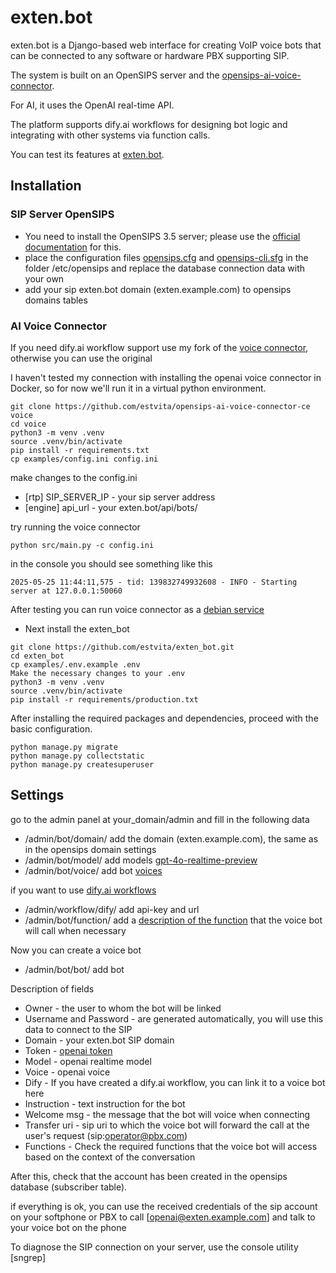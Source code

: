 # exten.bot

exten.bot is a Django-based web interface for creating VoIP voice bots that can be connected to any software or hardware PBX supporting SIP.

The system is built on an OpenSIPS server and the [opensips-ai-voice-connector](https://github.com/OpenSIPS/opensips-ai-voice-connector-ce).

For AI, it uses the OpenAI real-time API.

The platform supports dify.ai workflows for designing bot logic and integrating with other systems via function calls.

You can test its features at [exten.bot](https://exten.bot).

## Installation 

### SIP Server OpenSIPS

+ You need to install the OpenSIPS 3.5 server; please use the [official documentation](https://www.opensips.org/Documentation/Manual-3-5) for this.
+ place the configuration files [opensips.cfg](examples/opensips-cli.cfg) and [opensips-cli.sfg](examples/opensips-cli.cfg) in the folder 
/etc/opensips and replace the database connection data with your own
+ add your sip exten.bot domain (exten.example.com) to opensips domains tables

### AI Voice Connector 
If you need dify.ai workflow support use my fork of the [voice connector](https://github.com/estvita/opensips-ai-voice-connector-ce), otherwise you can use the original

I haven't tested my connection with installing the openai voice connector in Docker, so for now we'll run it in a virtual python environment.

```
git clone https://github.com/estvita/opensips-ai-voice-connector-ce voice
cd voice 
python3 -m venv .venv
source .venv/bin/activate
pip install -r requirements.txt
cp examples/config.ini config.ini
```

make changes to the config.ini

+ [rtp] SIP_SERVER_IP - your sip server address
+ [engine] api_url - your exten.bot/api/bots/

try running the voice connector

```
python src/main.py -c config.ini
```

in the console you should see something like this

```
2025-05-25 11:44:11,575 - tid: 139832749932608 - INFO - Starting server at 127.0.0.1:50060
```
After testing you can run voice connector as a [debian service](examples/connector.service)

+ Next install the exten_bot

```
git clone https://github.com/estvita/exten_bot.git
cd exten_bot
cp examples/.env.example .env
Make the necessary changes to your .env
python3 -m venv .venv
source .venv/bin/activate
pip install -r requirements/production.txt
```

After installing the required packages and dependencies, proceed with the basic configuration.

```
python manage.py migrate
python manage.py collectstatic
python manage.py createsuperuser
```
## Settings

go to the admin panel at your_domain/admin and fill in the following data

+ /admin/bot/domain/ add the domain (exten.example.com), the same as in the opensips domain settings
+ /admin/bot/model/ add models [gpt-4o-realtime-preview](https://platform.openai.com/docs/models/gpt-4o-realtime-preview)
+ /admin/bot/voice/ add bot [voices](https://platform.openai.com/docs/guides/realtime-conversations#voice-options)

if you want to use [dify.ai workflows](https://dify.ai/blog/dify-ai-workflow) 
+ /admin/workflow/dify/ add api-key and url
+ /admin/bot/function/ add a [description of the function](https://platform.openai.com/docs/guides/function-calling?api-mode=responses#defining-functions) that the voice bot will call when necessary

Now you can create a voice bot
+ /admin/bot/bot/ add bot

Description of fields

+ Owner - the user to whom the bot will be linked
+ Username and Password - are generated automatically, you will use this data to connect to the SIP
+ Domain - your exten.bot SIP domain
+ Token - [openai token](https://platform.openai.com/api-keys)
+ Model - openai realtime model
+ Voice - openai voice
+ Dify - If you have created a dify.ai workflow, you can link it to a voice bot here
+ Instruction - text instruction for the bot
+ Welcome msg - the message that the bot will voice when connecting
+ Transfer uri - sip uri to which the voice bot will forward the call at the user's request (sip:operator@pbx.com)
+ Functions - Check the required functions that the voice bot will access based on the context of the conversation

After this, check that the account has been created in the opensips database (subscriber table).

if everything is ok, you can use the received credentials of the sip account on your softphone or PBX to call [openai@exten.example.com] and talk to your voice bot on the phone

To diagnose the SIP connection on your server, use the console utility [sngrep]
